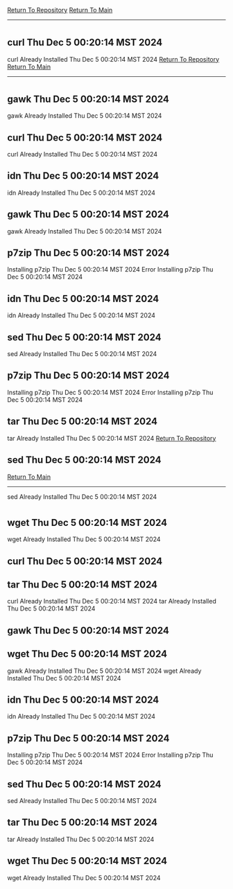 [Return To Repository](https://github.com/DigitalWarrior/piholeparser/)
[Return To Main](https://github.com/DigitalWarrior/piholeparser/blob/master/RecentRunLogs/Mainlog.md)
____________________________________
# 
## curl Thu Dec  5 00:20:14 MST 2024
curl Already Installed Thu Dec  5 00:20:14 MST 2024
[Return To Repository](https://github.com/DigitalWarrior/piholeparser/)
[Return To Main](https://github.com/DigitalWarrior/piholeparser/blob/master/RecentRunLogs/Mainlog.md)
____________________________________
# 
## gawk Thu Dec  5 00:20:14 MST 2024
gawk Already Installed Thu Dec  5 00:20:14 MST 2024
## curl Thu Dec  5 00:20:14 MST 2024
curl Already Installed Thu Dec  5 00:20:14 MST 2024
## idn Thu Dec  5 00:20:14 MST 2024
idn Already Installed Thu Dec  5 00:20:14 MST 2024
## gawk Thu Dec  5 00:20:14 MST 2024
gawk Already Installed Thu Dec  5 00:20:14 MST 2024
## p7zip Thu Dec  5 00:20:14 MST 2024
Installing p7zip Thu Dec  5 00:20:14 MST 2024
Error Installing p7zip Thu Dec  5 00:20:14 MST 2024
## idn Thu Dec  5 00:20:14 MST 2024
idn Already Installed Thu Dec  5 00:20:14 MST 2024
## sed Thu Dec  5 00:20:14 MST 2024
sed Already Installed Thu Dec  5 00:20:14 MST 2024
## p7zip Thu Dec  5 00:20:14 MST 2024
Installing p7zip Thu Dec  5 00:20:14 MST 2024
Error Installing p7zip Thu Dec  5 00:20:14 MST 2024
## tar Thu Dec  5 00:20:14 MST 2024
tar Already Installed Thu Dec  5 00:20:14 MST 2024
[Return To Repository](https://github.com/DigitalWarrior/piholeparser/)
## sed Thu Dec  5 00:20:14 MST 2024
[Return To Main](https://github.com/DigitalWarrior/piholeparser/blob/master/RecentRunLogs/Mainlog.md)
____________________________________
sed Already Installed Thu Dec  5 00:20:14 MST 2024
# 
## wget Thu Dec  5 00:20:14 MST 2024
wget Already Installed Thu Dec  5 00:20:14 MST 2024
## curl Thu Dec  5 00:20:14 MST 2024
## tar Thu Dec  5 00:20:14 MST 2024
curl Already Installed Thu Dec  5 00:20:14 MST 2024
tar Already Installed Thu Dec  5 00:20:14 MST 2024
## gawk Thu Dec  5 00:20:14 MST 2024
## wget Thu Dec  5 00:20:14 MST 2024
gawk Already Installed Thu Dec  5 00:20:14 MST 2024
wget Already Installed Thu Dec  5 00:20:14 MST 2024
## idn Thu Dec  5 00:20:14 MST 2024
idn Already Installed Thu Dec  5 00:20:14 MST 2024
## p7zip Thu Dec  5 00:20:14 MST 2024
Installing p7zip Thu Dec  5 00:20:14 MST 2024
Error Installing p7zip Thu Dec  5 00:20:14 MST 2024
## sed Thu Dec  5 00:20:14 MST 2024
sed Already Installed Thu Dec  5 00:20:14 MST 2024
## tar Thu Dec  5 00:20:14 MST 2024
tar Already Installed Thu Dec  5 00:20:14 MST 2024
## wget Thu Dec  5 00:20:14 MST 2024
wget Already Installed Thu Dec  5 00:20:14 MST 2024
